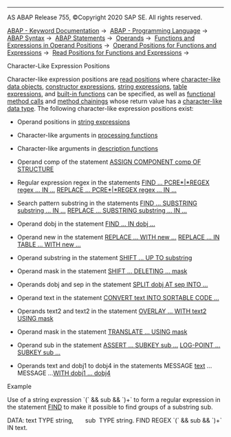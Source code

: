   

* * *

AS ABAP Release 755, ©Copyright 2020 SAP SE. All rights reserved.

[ABAP - Keyword Documentation](javascript:call_link\('abenabap.htm'\)) →  [ABAP - Programming Language](javascript:call_link\('abenabap_reference.htm'\)) →  [ABAP Syntax](javascript:call_link\('abenabap_syntax.htm'\)) →  [ABAP Statements](javascript:call_link\('abenabap_statements.htm'\)) →  [Operands](javascript:call_link\('abenoperands.htm'\)) →  [Functions and Expressions in Operand Positions](javascript:call_link\('abenoperands_expressions.htm'\)) →  [Operand Positions for Functions and Expressions](javascript:call_link\('abenexpression_positions.htm'\)) →  [Read Positions for Functions and Expressions](javascript:call_link\('abenexpression_positions_read.htm'\)) → 

Character-Like Expression Positions

Character-like expression positions are [read positions](javascript:call_link\('abenreading_position_glosry.htm'\) "Glossary Entry") where [character-like data objects](javascript:call_link\('abencharlike_data_object_glosry.htm'\) "Glossary Entry"), [constructor expressions](javascript:call_link\('abenconstructor_expression_glosry.htm'\) "Glossary Entry"), [string expressions](javascript:call_link\('abenstring_expression_glosry.htm'\) "Glossary Entry"), [table expressions](javascript:call_link\('abentable_expression_glosry.htm'\) "Glossary Entry"), and [built-in functions](javascript:call_link\('abenbuiltin_function_glosry.htm'\) "Glossary Entry") can be specified, as well as [functional method calls](javascript:call_link\('abenfunctional_method_call_glosry.htm'\) "Glossary Entry") and [method chainings](javascript:call_link\('abenmethod_chaining_glosry.htm'\) "Glossary Entry") whose return value has a [character-like data type](javascript:call_link\('abencharlike_data_type_glosry.htm'\) "Glossary Entry"). The following character-like expression positions exist:

-   Operand positions in [string expressions](javascript:call_link\('abapcompute_string.htm'\))

-   Character-like arguments in [processing functions](javascript:call_link\('abenprocess_functions.htm'\))

-   Character-like arguments in [description functions](javascript:call_link\('abendescriptive_functions.htm'\))

-   Operand comp of the statement
    [ASSIGN COMPONENT comp OF STRUCTURE](javascript:call_link\('abapassign_mem_area_dynamic_dobj.htm'\))

-   Regular expression regex in the statements
    [FIND ... PCRE*|*REGEX regex ... IN ...](javascript:call_link\('abapfind_pattern.htm'\))
    [REPLACE ... PCRE*|*REGEX regex ... IN ...](javascript:call_link\('abapreplace_pattern.htm'\))

-   Search pattern substring in the statements
    [FIND ... SUBSTRING substring ... IN ...](javascript:call_link\('abapfind_pattern.htm'\))
    [REPLACE ... SUBSTRING substring ... IN ...](javascript:call_link\('abapreplace_pattern.htm'\))

-   Operand dobj in the statement
    [FIND ... IN dobj ...](javascript:call_link\('abapfind.htm'\))

-   Operand new in the statement
    [REPLACE ... WITH new ...](javascript:call_link\('abapreplace.htm'\))
    [REPLACE ... IN TABLE ... WITH new ...](javascript:call_link\('abapreplace_itab.htm'\))

-   Operand substring in the statement
    [SHIFT ... UP TO substring](javascript:call_link\('abapshift_places.htm'\))

-   Operand mask in the statement
    [SHIFT ... DELETING ... mask](javascript:call_link\('abapshift_deleting.htm'\))

-   Operands dobj and sep in the statement
    [SPLIT dobj AT sep INTO ...](javascript:call_link\('abapsplit.htm'\))

-   Operand text in the statement
    [CONVERT text INTO SORTABLE CODE ...](javascript:call_link\('abapconvert_text.htm'\))

-   Operands text2 and text2 in the statement
    [OVERLAY ... WITH text2 USING mask](javascript:call_link\('abapoverlay.htm'\))

-   Operand mask in the statement
    [TRANSLATE ... USING mask](javascript:call_link\('abaptranslate.htm'\))

-   Operand sub in the statement
    [ASSERT ... SUBKEY sub ...](javascript:call_link\('abapassert.htm'\))
    [LOG-POINT ... SUBKEY sub ...](javascript:call_link\('abaplog-point.htm'\))

-   Operands text and dobj1 to dobj4 in the statements
    MESSAGE [text](javascript:call_link\('abapmessage_text.htm'\)) ...
    MESSAGE ...[WITH dobj1 ... dobj4](javascript:call_link\('abapmessage.htm'\))

Example

Use of a string expression \`(\` && sub && \`)+\` to form a regular expression in the statement [FIND](javascript:call_link\('abapfind.htm'\)) to make it possible to find groups of a substring sub.

DATA: text TYPE string,
      sub  TYPE string.
FIND REGEX \`(\` && sub && \`)+\` IN text.